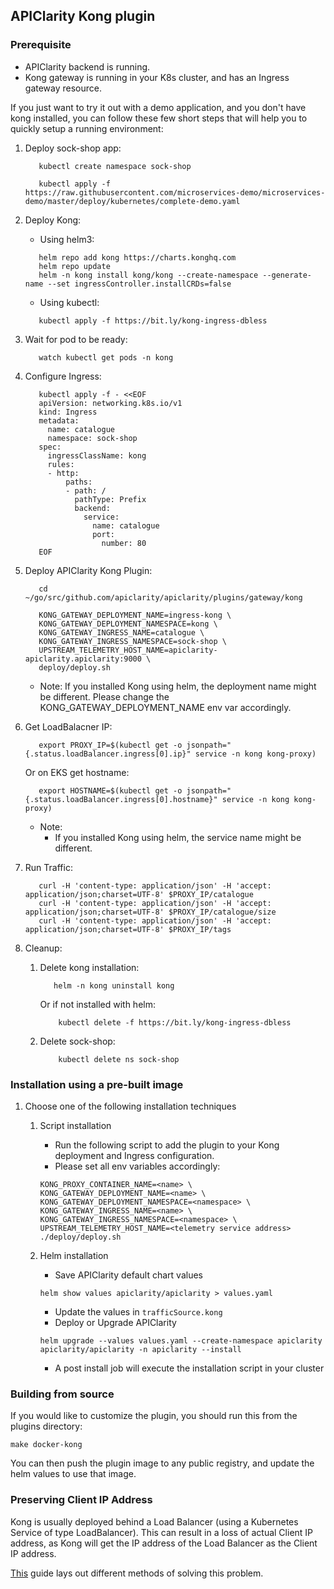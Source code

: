 ## APIClarity Kong plugin

### Prerequisite
* APIClarity backend is running.
* Kong gateway is running in your K8s cluster, and has an Ingress gateway resource.

If you just want to try it out with a demo application, and you don't have kong installed, you can follow these few short steps that will help you to quickly setup a running environment:
1. Deploy sock-shop app:
    ```shell
       kubectl create namespace sock-shop
       
       kubectl apply -f https://raw.githubusercontent.com/microservices-demo/microservices-demo/master/deploy/kubernetes/complete-demo.yaml
    ```
2. Deploy Kong:
    - Using helm3:
    ```shell
       helm repo add kong https://charts.konghq.com
       helm repo update
       helm -n kong install kong/kong --create-namespace --generate-name --set ingressController.installCRDs=false
    ```
    - Using kubectl:
    ```shell
       kubectl apply -f https://bit.ly/kong-ingress-dbless
    ```
3. Wait for pod to be ready:
    ```shell
       watch kubectl get pods -n kong
    ```
4. Configure Ingress:
    ```shell
       kubectl apply -f - <<EOF
       apiVersion: networking.k8s.io/v1
       kind: Ingress
       metadata:
         name: catalogue
         namespace: sock-shop
       spec:
         ingressClassName: kong
         rules:
         - http:
             paths:
             - path: /
               pathType: Prefix
               backend:
                 service:
                   name: catalogue
                   port:
                     number: 80
       EOF
    ```   
5. Deploy APIClarity Kong Plugin:
    ```shell
       cd ~/go/src/github.com/apiclarity/apiclarity/plugins/gateway/kong
       
       KONG_GATEWAY_DEPLOYMENT_NAME=ingress-kong \
       KONG_GATEWAY_DEPLOYMENT_NAMESPACE=kong \
       KONG_GATEWAY_INGRESS_NAME=catalogue \
       KONG_GATEWAY_INGRESS_NAMESPACE=sock-shop \
       UPSTREAM_TELEMETRY_HOST_NAME=apiclarity-apiclarity.apiclarity:9000 \
       deploy/deploy.sh
    ```   
    * Note: If you installed Kong using helm, the deployment name might be different. Please change the KONG_GATEWAY_DEPLOYMENT_NAME env var accordingly.    
6. Get LoadBalacner IP:
    ```shell
       export PROXY_IP=$(kubectl get -o jsonpath="{.status.loadBalancer.ingress[0].ip}" service -n kong kong-proxy)
    ```
    Or on EKS get hostname:
    ```shell
       export HOSTNAME=$(kubectl get -o jsonpath="{.status.loadBalancer.ingress[0].hostname}" service -n kong kong-proxy)
    ```    
    * Note:
        - If you installed Kong using helm, the service name might be different.  
7. Run Traffic:
    ```shell
       curl -H 'content-type: application/json' -H 'accept: application/json;charset=UTF-8' $PROXY_IP/catalogue
       curl -H 'content-type: application/json' -H 'accept: application/json;charset=UTF-8' $PROXY_IP/catalogue/size
       curl -H 'content-type: application/json' -H 'accept: application/json;charset=UTF-8' $PROXY_IP/tags
    ```
8. Cleanup:
    
    1. Delete kong installation:
        ```shell
           helm -n kong uninstall kong 
        ```   
          Or if not installed with helm:
        ```shell
            kubectl delete -f https://bit.ly/kong-ingress-dbless 
        ```
    2. Delete sock-shop:
        ```shell
            kubectl delete ns sock-shop 
        ```
### Installation using a pre-built image

1. Choose one of the following installation techniques

    1. Script installation
        * Run the following script to add the plugin to your Kong deployment and Ingress configuration.
        * Please set all env variables accordingly:

        ```shell
        KONG_PROXY_CONTAINER_NAME=<name> \
       KONG_GATEWAY_DEPLOYMENT_NAME=<name> \
       KONG_GATEWAY_DEPLOYMENT_NAMESPACE=<namespace> \
       KONG_GATEWAY_INGRESS_NAME=<name> \
       KONG_GATEWAY_INGRESS_NAMESPACE=<namespace> \
       UPSTREAM_TELEMETRY_HOST_NAME=<telemetry service address> ./deploy/deploy.sh
        ```

    2. Helm installation
        * Save APIClarity default chart values
        ```shell
        helm show values apiclarity/apiclarity > values.yaml
        ```
        * Update the values in `trafficSource.kong`
        * Deploy or Upgrade APIClarity
       ```shell
       helm upgrade --values values.yaml --create-namespace apiclarity apiclarity/apiclarity -n apiclarity --install
       ```
        * A post install job will execute the installation script in your cluster

### Building from source

If you would like to customize the plugin, you should run this from the plugins directory:
```shell
make docker-kong
```
You can then push the plugin image to any public registry, and update the helm values to use that image.

### Preserving Client IP Address
Kong is usually deployed behind a Load Balancer (using a Kubernetes Service of type LoadBalancer).
This can result in a loss of actual Client IP address, as Kong will get the IP address of the Load Balancer
as the Client IP address. 

[This](https://docs.konghq.com/kubernetes-ingress-controller/2.1.x/guides/preserve-client-ip/) guide lays out different methods of solving this problem.
